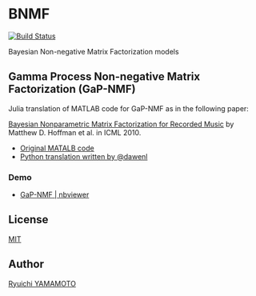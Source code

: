 # BNMF

[![Build Status](https://travis-ci.org/r9y9/BNMF.jl.svg?branch=master)](https://travis-ci.org/r9y9/BNMF.jl)

Bayesian Non-negative Matrix Factorization models

## Gamma Process Non-negative Matrix Factorization (GaP-NMF)

Julia translation of MATLAB code for GaP-NMF as in the following paper:

[Bayesian Nonparametric Matrix Factorization for Recorded Music](http://soundlab.cs.princeton.edu/publications/2010_icml_gapnmf.pdf)
by Matthew D. Hoffman et al. in ICML 2010.

- [Original MATALB code](http://www.cs.princeton.edu/~mdhoffma/code/gapnmfmatlab.tar
) 
- [Python translation written by @dawenl](https://github.com/dawenl/bp_nmf)

### Demo

- [GaP-NMF | nbviewer](http://nbviewer.ipython.org/github/r9y9/BNMF.jl/blob/master/notebook/GaP-NMF.ipynb)

## License

[MIT](./LICENSE.md)

## Author

[Ryuichi YAMAMOTO](https://github.com/r9y9)